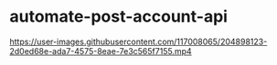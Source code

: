 # automate-post-account-api

https://user-images.githubusercontent.com/117008065/204898123-2d0ed68e-ada7-4575-8eae-7e3c565f7155.mp4

